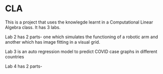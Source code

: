 # CLA
This is a project that uses the knowlegde learnt in a Computational Linear Algebra class. It has 3 labs.

Lab 2 has 2 parts- one which simulates the functioning of a robotic arm and another which has image fitting in a visual grid. 

Lab 3 is an auto regression model to predict COVID case graphs in different countries
	
Lab 4 has 2 parts- 
